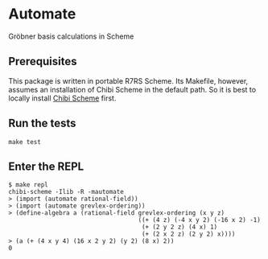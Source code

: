 # Automate
Gröbner basis calculations in Scheme

## Prerequisites
This package is written in portable R7RS Scheme. Its Makefile, however, assumes an installation of Chibi Scheme in the default path. So it is best to locally install [Chibi Scheme](https://github.com/ashinn/chibi-scheme) first.

## Run the tests
    make test

## Enter the REPL

    $ make repl
    chibi-scheme -Ilib -R -mautomate
    > (import (automate rational-field))
    > (import (automate grevlex-ordering))
    > (define-algebra a (rational-field grevlex-ordering (x y z)
                                        ((+ (4 z) (-4 x y 2) (-16 x 2) -1)
                                         (+ (2 y 2 z) (4 x) 1)
                                         (+ (2 x 2 z) (2 y 2) x))))
    > (a (+ (4 x y 4) (16 x 2 y 2) (y 2) (8 x) 2))
    0
